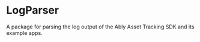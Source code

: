 # LogParser

A package for parsing the log output of the Ably Asset Tracking SDK and its example apps.

